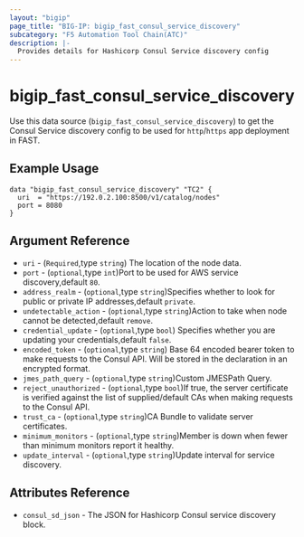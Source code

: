 ```yaml
---
layout: "bigip"
page_title: "BIG-IP: bigip_fast_consul_service_discovery"
subcategory: "F5 Automation Tool Chain(ATC)"
description: |-
  Provides details for Hashicorp Consul Service discovery config
---
```


# bigip\_fast\_consul\_service\_discovery


Use this data source (`bigip_fast_consul_service_discovery`) to get the Consul Service discovery config to be used for `http`/`https` app deployment in FAST.

## Example Usage

```hcl
data "bigip_fast_consul_service_discovery" "TC2" {
  uri  = "https://192.0.2.100:8500/v1/catalog/nodes"
  port = 8080
}

```      

## Argument Reference

* `uri` - (`Required`,type `string`) The location of the node data.
* `port` - (`optional`,type `int`)Port to be used for AWS service discovery,default `80`.
* `address_realm` - (`optional`,type `string`)Specifies whether to look for public or private IP addresses,default `private`.
* `undetectable_action` - (`optional`,type `string`)Action to take when node cannot be detected,default `remove`.
* `credential_update` - (`optional`,type `bool`) Specifies whether you are updating your credentials,default `false`.
* `encoded_token` - (`optional`,type `string`) Base 64 encoded bearer token to make requests to the Consul API. Will be stored in the declaration in an encrypted format.
* `jmes_path_query` - (`optional`,type `string`)Custom JMESPath Query.
* `reject_unauthorized` - (`optional`,type `bool`)If true, the server certificate is verified against the list of supplied/default CAs when making requests to the Consul API.
* `trust_ca` - (`optional`,type `string`)CA Bundle to validate server certificates.
* `minimum_monitors` - (`optional`,type `string`)Member is down when fewer than minimum monitors report it healthy.
* `update_interval` - (`optional`,type `string`)Update interval for service discovery.

## Attributes Reference

* `consul_sd_json` - The JSON for Hashicorp Consul service discovery block.

